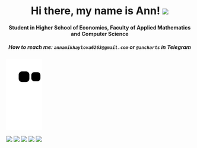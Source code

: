 <h1 align="center">Hi there, my name is Ann! </a> 
<img src="https://github.com/blackcater/blackcater/raw/main/images/Hi.gif" height="32"/></h1>
<h4 align="center">Student in Higher School of Economics, Faculty of Applied Mathematics and Computer Science</h3>
<h5 align="center"> How to reach me: <code>annamikhaylova6263@gmail.com</code> or <code>@ancharts</code> in Telegram </h3>

![Snake animation](https://github.com/ancharts/ancharts/blob/output/github-snake.svg)

<!-- ![Snake animation](https://github.com/ancharts/ancharts/blob/output/github-snake.svg) -->
![](https://github-profile-summary-cards.vercel.app/api/cards/profile-details?username=ancharts&theme=github_dark)
![](https://github-profile-summary-cards.vercel.app/api/cards/most-commit-language?username=ancharts&theme=github_dark)
![](https://github-profile-summary-cards.vercel.app/api/cards/repos-per-language?username=ancharts&theme=github_dark)
![](https://github-profile-summary-cards.vercel.app/api/cards/stats?username=ancharts&theme=github_dark)
![](https://github-profile-summary-cards.vercel.app/api/cards/productive-time?username=ancharts&theme=github_dark)


<!--
**ancharts/ancharts** is a ✨ _special_ ✨ repository because its `README.md` (this file) appears on your GitHub profile.

Here are some ideas to get you started:

- 🔭 I’m currently working on ...
- 🌱 I’m currently learning ...
- 👯 I’m looking to collaborate on ...
- 🤔 I’m looking for help with ...
- 💬 Ask me about ...
- 📫 How to reach me: ...
- 😄 Pronouns: ...
- ⚡ Fun fact: ...
-->
